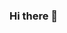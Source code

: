 ### Hi there 👋

<!--
**austinwmille/austinwmille** is a ✨ _special_ ✨ repository because its `README.md` (this file) appears on your GitHub profile.

Here are some ideas to get you started:

- 🔭 I’m currently working on my website
- 🌱 I’m currently learning HTML5, Python, Data Science, Blockchain
- 👯 I’m looking to collaborate on ... I wouldn't be much help, yet.
- 🤔 I’m looking for help with ... making more money.
- 💬 Ask me about ...
- 📫 How to reach me: ...
- 😄 Pronouns: ...
- ⚡ Fun fact: ...
-->
